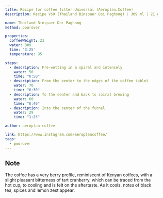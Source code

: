 ```yaml
---
title: Recipe for coffee filter Universal (Aeroplan.Coffee)
description: Recipe V60 (Thailand Binspaer Doi Paghong) | 309 ml | 21 gr

name: Thailand Binspaer Doi Paghong
method: pourover

properties:
  coffeeWeight: 21
  water: 309
  time: '3:25'
  temperature: 95

steps:
  - description: Pre-wetting in a spiral and intensely
    water: 50
    time: "0:50"
  - description: From the center to the edges of the coffee tablet
    water: 70
    time: "0:30"
  - description: To the center and back to spiral brewing
    water: 60
    time: "0:40"
  - description: Into the center of the funnel
    water: 29
    time: "1:25"

author: aeroplan-coffee

link: https://www.instagram.com/aeroplancoffee/
tags:
  - pourover
---
```


<div class="info-note">

  ## Note
  The coffee has a very berry profile, reminiscent of Kenyan coffees, with a slight pleasant bitterness of tart cranberry, which can be traced from the hot cup, to cooling and is felt on the aftertaste.
  As it cools, notes of black tea, spices and lemon zest appear.
</div>
